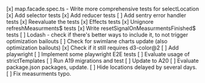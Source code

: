 [x] map.facade.spec.ts - Write more comprehensive tests for selectLocation
[x] Add selector tests
[x] Add reducer tests
[ ] Add sentry error handler tests
[x] Reevaluate the tests
[x] Effects tests
    [x] Unignore refreshMeasurments$ tests
    [x] Write resetSignalOnMeasurmentsFinished$ tests
[ ] Lodash - check if there's better ways to include it, to not trigger optimization bailouts
[ ] Check for swimlane charts update (also optimization bailouts)
    [x] Check if it still requires d3-color@2
[ ] Add playwright
[ ] Implement some playwright E2E tests
[ ] Evaluate usage of strictTemplates
[ ] Run A19 migrations and test
[ ] Update to A20
[ ] Evaluate package.json packages, update.
[ ] Hide locations delayed by several days.
[ ] Fix measurments typo.
